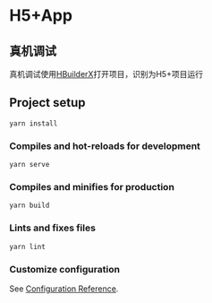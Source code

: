 # H5+App

## 真机调试
真机调试使用[HBuilderX](https://dcloud.io/hbuilderx.html)打开项目，识别为H5+项目运行

## Project setup
```
yarn install
```

### Compiles and hot-reloads for development
```
yarn serve
```

### Compiles and minifies for production
```
yarn build
```

### Lints and fixes files
```
yarn lint
```

### Customize configuration
See [Configuration Reference](https://cli.vuejs.org/config/).


